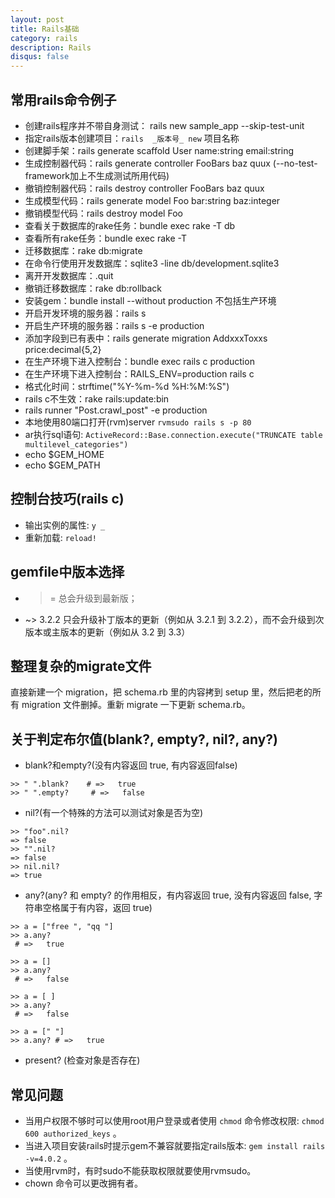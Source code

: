```yaml
---
layout: post
title: Rails基础
category: rails
description: Rails
disqus: false
---
```


## 常用rails命令例子
* 创建rails程序并不带自身测试： rails new sample_app --skip-test-unit
* 指定rails版本创建项目：`rails  _版本号_ new` 项目名称   
* 创建脚手架：rails generate scaffold User name:string email:string
* 生成控制器代码：rails generate controller FooBars baz quux  (--no-test-framework加上不生成测试所用代码)
* 撤销控制器代码：rails destroy  controller FooBars baz quux
* 生成模型代码：rails generate model Foo bar:string baz:integer
* 撤销模型代码：rails destroy model Foo
* 查看关于数据库的rake任务：bundle exec rake -T db
* 查看所有rake任务：bundle exec rake -T
* 迁移数据库：rake db:migrate
* 在命令行使用开发数据库：sqlite3 -line db/development.sqlite3
* 离开开发数据库：.quit
* 撤销迁移数据库：rake db:rollback
* 安装gem：bundle install --without production 不包括生产环境
* 开启开发环境的服务器：rails s
* 开启生产环境的服务器：rails s -e production
* 添加字段到已有表中：rails generate migration AddxxxToxxs price:decimal{5,2} 
* 在生产环境下进入控制台：bundle exec rails c production
* 在生产环境下进入控制台：RAILS_ENV=production rails c
* 格式化时间：strftime("%Y-%m-%d %H:%M:%S")
* rails c不生效：rake rails:update:bin
* rails runner "Post.crawl_post" -e production
* 本地使用80端口打开(rvm)server `rvmsudo rails s -p 80`
* ar执行sql语句: `ActiveRecord::Base.connection.execute("TRUNCATE table multilevel_categories")`
* echo $GEM_HOME   
* echo $GEM_PATH     


## 控制台技巧(rails c)
* 输出实例的属性: `y _`
* 重新加载: `reload!`   


## gemfile中版本选择         
* >= 总会升级到最新版；
* ~> 3.2.2 只会升级补丁版本的更新（例如从 3.2.1 到 3.2.2），而不会升级到次版本或主版本的更新（例如从 3.2 到 3.3）   


## 整理复杂的migrate文件   
直接新建一个 migration，把 schema.rb 里的内容拷到 setup 里，然后把老的所有 migration 文件删掉。重新 migrate 一下更新 schema.rb。  


## 关于判定布尔值(blank?, empty?, nil?, any?)
* blank?和empty?(没有内容返回 true, 有内容返回false)

```
>> " ".blank?    # =>   true
>> " ".empty?     # =>   false
```
* nil?(有一个特殊的方法可以测试对象是否为空)

```
>> "foo".nil?
=> false
>> "".nil?
=> false
>> nil.nil?
=> true
```
* any?(any? 和 empty? 的作用相反，有内容返回 true, 没有内容返回 false, 字符串空格属于有内容，返回 true)

```
>> a = ["free ", "qq "]
>> a.any?
 # =>   true

>> a = []
>> a.any?
 # =>   false

>> a = [ ]
>> a.any?
 # =>   false

>> a = [" "]
>> a.any? # =>   true
```
* present? (检查对象是否存在) 


## 常见问题
* 当用户权限不够时可以使用root用户登录或者使用 `chmod` 命令修改权限: `chmod 600 authorized_keys` 。
* 当进入项目安装rails时提示gem不兼容就要指定rails版本: `gem install rails -v=4.0.2` 。
* 当使用rvm时，有时sudo不能获取权限就要使用rvmsudo。
* chown 命令可以更改拥有者。